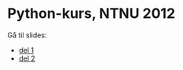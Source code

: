 # Python-kurs, NTNU 2012 

Gå til slides: 

* [del 1](http://magnhaug.github.com/BEKK-Python-Kurs/slides/del1.html)
* [del 2](http://magnhaug.github.com/BEKK-Python-Kurs/slides/del2.html)
